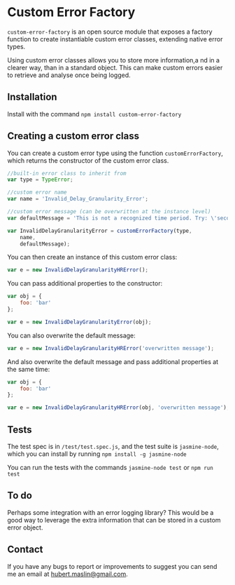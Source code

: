 # Custom Error Factory

```custom-error-factory``` is an open source module that exposes a factory function to create instantiable custom error classes, extending native error types.

Using custom error classes allows you to store more information,a nd in a clearer way, than in a standard object. This can make custom errors easier to retrieve and analyse once being logged.

## Installation

Install with the command ```npm install custom-error-factory```

## Creating a custom error class

You can create a custom error type using the function ```customErrorFactory```,
which returns the constructor of the custom error class.

```js
//built-in error class to inherit from
var type = TypeError;

//custom error name
var name = 'Invalid_Delay_Granularity_Error';

//custom error message (can be overwritten at the instance level)
var defaultMessage = 'This is not a recognized time period. Try: \'seconds\', \'minutes\', \'hours\'.';

var InvalidDelayGranularityError = customErrorFactory(type,
	name,
	defaultMessage);
```

You can then create an instance of this custom error class:

```js
var e = new InvalidDelayGranularityHRError();
```

You can pass additional properties to the constructor:
```js
var obj = {
	foo: 'bar'
};

var e = new InvalidDelayGranularityError(obj);
```

You can also overwrite the default message:

```js
var e = new InvalidDelayGranularityHRError('overwritten message');
```

And also overwrite the default message and pass additional properties at the same time:

```js
var obj = {
	foo: 'bar'
};

var e = new InvalidDelayGranularityHRError(obj, 'overwritten message');
```

## Tests

The test spec is in ```/test/test.spec.js```, and the test suite is ```jasmine-node```, which you can install by
running ```npm install -g jasmine-node```

You can run the tests with the commands ```jasmine-node test``` or ```npm run test```

## To do

Perhaps some integration with an error logging library? This would be a good way to leverage the extra information
that can be stored in a custom error object.

## Contact
If you have any bugs to report or improvements to suggest you can send me an email
at <hubert.maslin@gmail.com>.